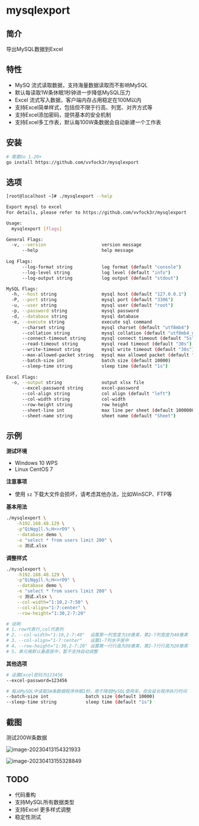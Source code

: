 # mysqlexport

## 简介

导出MySQL数据到Excel

## 特性

* MySQ 流式读取数据，支持海量数据读取而不影响MySQL
* 默认每读取1W条休眠1秒钟进一步降低MySQL压力
* Excel 流式写入数据，客户端内存占用稳定在100M以内
* 支持Excel简单样式，包括但不限于行高、列宽、对齐方式等
* 支持Excel添加密码，提供基本的安全机制
* 支持Excel多工作表，默认每100W条数据会自动新建一个工作表

## 安装

```bash
# 需要Go 1.20+
go install https://github.com/vvfock3r/mysqlexport
```

## 选项

```bash
[root@localhost ~]# ./mysqlexport --help

Export mysql to excel                                               
For details, please refer to https://github.com/vvfock3r/mysqlexport

Usage:                                                                            
  mysqlexport [flags]                                                             

General Flags:
  -v, --version                     version message
      --help                        help message
          
Log Flags:      
      --log-format string           log format (default "console")                
      --log-level string            log level (default "info")                    
      --log-output string           log output (default "stdout") 

MySQL Flags:
  -h, --host string                 mysql host (default "127.0.0.1")
  -P, --port string                 mysql port (default "3306")  
  -u, --user string                 mysql user (default "root")  
  -p, --password string             mysql password
  -d, --database string             mysql database
  -e, --execute string              execute sql command                             
      --charset string              mysql charset (default "utf8mb4")    
      --collation string            mysql collation (default "utf8mb4_general_ci")        
      --connect-timeout string      mysql connect timeout (default "5s")       
      --read-timeout string         mysql read timeout (default "30s")    
      --write-timeout string        mysql write timeout (default "30s")   
      --max-allowed-packet string   mysql max allowed packet (default "16MB")             
      --batch-size int              batch size (default 10000)
      --sleep-time string           sleep time (default "1s")
      
Excel Flags:
  -o, --output string               output xlsx file
      --excel-password string       excel-password                                
      --col-align string            col align (default "left")
      --col-width string            col-width
      --row-height string           row height
      --sheet-line int              max line per sheet (default 1000000)
      --sheet-name string           sheet name (default "Sheet")
```

## 示例

**测试环境**

* Windows 10 WPS
* Linux CentOS 7

**注意事项**

* 使用 `sz` 下载大文件会损坏，请考虑其他办法，比如WinSCP、FTP等

**基本用法**

```bash
./mysqlexport \
	-h192.168.48.129 \
	-p"QiNqg[l.%;H>>rO9" \
	--database demo \
	-e "select * from users limit 200" \
	-o 测试.xlsx
```

**调整样式**

```bash
./mysqlexport \
	-h192.168.48.129 \
	-p"QiNqg[l.%;H>>rO9" \
	--database demo \
	-e "select * from users limit 200" \
	-o 测试.xlsx \
	--col-width="1:10,2-7:50" \
	--col-align="1-7:center" \
	--row-height="1:30,2-7:20"

# 说明
# 1、row代表行,col代表列
# 2、--col-width="1:10,2-7:40"  设置第一列宽度为10像素，第2-7列宽度为40像素
# 3、--col-align="1-7:center"   设置1-7列水平居中
# 4、--row-height="1:30,2-7:20" 设置第一行行高为30像素，第2-7行行高为20像素
# 5、单元格默认垂直居中，暂不支持自动调整
```

**其他选项**

```bash
# 设置Excel密码为123456
--excel-password=123456

# 每从MySQL中读取1W条数据程序休眠1秒，用于降低MySQL使用率，但会延长程序执行时间
--batch-size int              batch size (default 10000)
--sleep-time string           sleep time (default "1s")
```

## 截图

测试200W条数据

![image-20230413154321933](https://tuchuang-1257805459.cos.accelerate.myqcloud.com//image-20230413154321933.png)

![image-20230413155328849](https://tuchuang-1257805459.cos.accelerate.myqcloud.com//image-20230413155328849.png)

## TODO

* 代码重构
* 支持MySQL所有数据类型
* 支持Excel 更多样式调整
* 稳定性测试